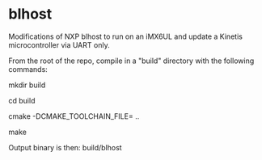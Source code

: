 # blhost
Modifications of NXP blhost to run on an iMX6UL and update a Kinetis microcontroller via UART only.

From the root of the repo, compile in a "build" directory with the following commands:

mkdir build

cd build

cmake -DCMAKE_TOOLCHAIN_FILE=<path to toolchainfile.cmake> ..
  
make

Output binary is then: build/blhost
